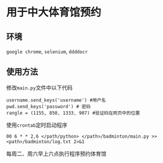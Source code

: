 # 用于中大体育馆预约

## 环境
`google chrome`, `selenium`, `ddddocr`

## 使用方法
修改`main.py`文件中以下代码
```
username.send_keys('username') #用户名
pwd.send_keys('password') # 密码
rangle = (1155, 850, 1333, 907) #验证码在网页中的位置
```

使用`crontab`定时启动程序
```
00 6 * * 2,6 </path/python> </path>/badminton/main.py >> <path>/badminton/log.txt 2>&1
```
每周二、周六早上六点执行程序预约体育馆
